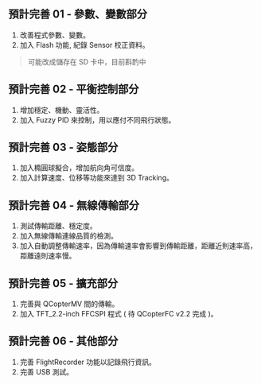 預計完善 01 - 參數、變數部分  
--------
1. 改善程式參數、變數。  
2. 加入 Flash 功能, 紀錄 Sensor 校正資料。  

> 可能改成儲存在 SD 卡中，目前斟酌中

預計完善 02 - 平衡控制部分  
--------
1. 增加穩定、機動、靈活性。  
2. 加入 Fuzzy PID 來控制，用以應付不同飛行狀態。  

預計完善 03 - 姿態部分  
--------
1. 加入橢圓球擬合，增加航向角可信度。  
2. 加入計算速度、位移等功能來達到 3D Tracking。

預計完善 04 - 無線傳輸部分  
--------
1. 測試傳輸距離、穩定度。  
2. 加入無線傳輸連線品質的檢測。  
3. 加入自動調整傳輸速率，因為傳輸速率會影響到傳輸距離，距離近則速率高，距離遠則速率慢。  

預計完善 05 - 擴充部分  
--------
1. 完善與 QCopterMV 間的傳輸。  
2. 加入 TFT_2.2-inch FFCSPI 程式 ( 待 QCopterFC v2.2 完成 )。  

預計完善 06 - 其他部分  
--------
1. 完善 FlightRecorder 功能以記錄飛行資訊。  
2. 完善 USB 測試。  
